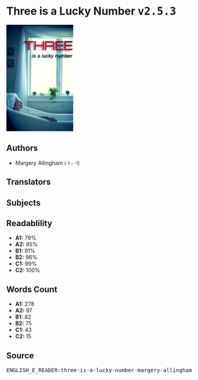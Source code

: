 # Three is a Lucky Number <kbd>v2.5.3</kbd>

![](./cover.medium.jpg "")

## Authors


 - Margery Allingham <small>(-1 - -1)</small>

## Translators



## Subjects



## Readablility


 - **A1:** 79%
 - **A2:** 85%
 - **B1:** 91%
 - **B2:** 96%
 - **C1:** 99%
 - **C2:** 100%

## Words Count


 - **A1:** 278
 - **A2:** 97
 - **B1:** 82
 - **B2:** 75
 - **C1:** 43
 - **C2:** 15

## Source


<kbd>ENGLISH_E_READER:three-is-a-lucky-number-margery-allingham</kbd>
